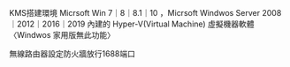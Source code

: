KMS搭建環境
Micrsoft Win 7｜8｜8.1｜10 ，Micrsoft Windwos Server 2008｜2012｜2016｜2019 內建的 Hyper-V(Virtual Machine) 虛擬機器軟體〈Windwos 家用版無此功能〉
   
無線路由器設定防火牆放行1688端口


